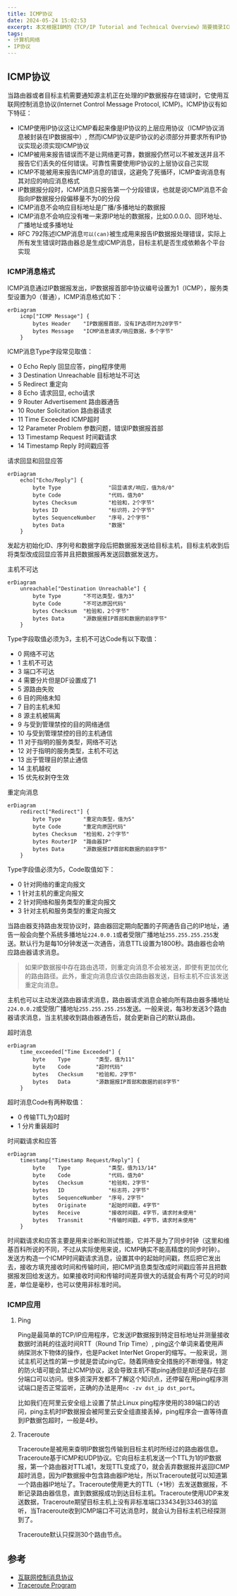 ```yaml
---
title: ICMP协议
date: 2024-05-24 15:02:53
excerpt: 本文根据IBM的《TCP/IP Tutorial and Technical Overview》简要摘录ICMP协议相关知识
tags:
- 计算机网络
- IP协议
---
```


## ICMP协议

当路由器或者目标主机需要通知源主机正在处理的IP数据报存在错误时，它使用互联网控制消息协议(Internet Control Message Protocol, ICMP)。ICMP协议有如下特征：

- ICMP使用IP协议这让ICMP看起来像是IP协议的上层应用协议（ICMP协议消息被封装在IP数据报中）, 然而ICMP协议是IP协议的必须部分并要求所有IP协议实现必须实现ICMP协议
- ICMP被用来报告错误而不是让网络更可靠，数据报仍然可以不被发送并且不报告它们丢失的任何错误。可靠性需要使用IP协议的上层协议自己实现
- ICMP不能被用来报告ICMP消息的错误，这避免了死循环，ICMP查询消息有其对应的响应消息格式
- IP数据报分段时，ICMP消息只报告第一个分段错误，也就是说ICMP消息不会指向IP数据报分段偏移量不为0的分段
- ICMP消息不会响应目标地址是广播/多播地址的数据报
- ICMP消息不会响应没有唯一来源IP地址的数据报，比如0.0.0.0、回环地址、广播地址或多播地址
- RFC 792陈述ICMP消息`可以(can)`被生成用来报告IP数据报处理错误，实际上所有发生错误时路由器总是生成ICMP消息，目标主机是否生成依赖各个平台实现

### ICMP消息格式

ICMP消息通过IP数据报发出，IP数据报首部中协议编号设置为1（ICMP），服务类型设置为0（普通），ICMP消息格式如下：

```mermaid
erDiagram
    icmp["ICMP Message"] {
        bytes Header    "IP数据报首部，没有IP选项时为20字节"
        bytes Message   "ICMP消息请求/响应数据，多个字节"
    }
```

ICMP消息Type字段常见取值：

- 0 Echo Reply 回显应答，ping程序使用
- 3 Destination Unreachable 目标地址不可达
- 5 Redirect 重定向
- 8 Echo 请求回显, echo请求
- 9 Router Advertisement 路由器通告
- 10 Router Solicitation 路由器请求
- 11 Time Exceeded ICMP超时
- 12 Parameter Problem 参数问题，错误IP数据报首部
- 13 Timestamp Request 时间戳请求
- 14 Timestamp Reply 时间戳应答


请求回显和回显应答

```mermaid
erDiagram
    echo["Echo/Reply"] {
        byte Type               "回显请求/响应，值为8/0"
        byte Code               "代码，值为0"
        bytes Checksum          "检验和，2个字节"
        bytes ID                "标识符，2个字节"
        bytes SequenceNumber    "序号，2个字节"
        bytes Data              "数据"
    }
```

发起方初始化ID、序列号和数据字段后把数据报发送给目标主机，目标主机收到后将类型改成回显应答并且把数据报再发送回数据发送方。


主机不可达

```mermaid
erDiagram
    unreachable["Destination Unreachable"] {
        byte Type       "不可达类型，值为3"
        byte Code       "不可达原因代码"
        bytes Checksum  "检验和，2个字节"
        bytes Data      "源数据报IP首部和数据的前8字节"
    }
```

Type字段取值必须为3，主机不可达Code有以下取值：

- 0 网络不可达
- 1 主机不可达
- 3 端口不可达
- 4 需要分片但是DF设置成了1
- 5 源路由失败
- 6 目的网络未知
- 7 目的主机未知
- 8 源主机被隔离
- 9 与受到管理禁控的目的网络通信
- 10 与受到管理禁控的目的主机通信
- 11 对于指明的服务类型，网络不可达
- 12 对于指明的服务类型，主机不可达
- 13 出于管理目的禁止通信
- 14 主机越权
- 15 优先权剥夺生效

重定向消息

```mermaid
erDiagram
    redirect["Redirect"] {
        byte Type       "重定向类型，值为5"
        byte Code       "重定向原因代码"
        bytes Checksum  "检验和，2个字节"
        bytes RouterIP  "路由器IP"
        bytes Data      "源数据报IP首部和数据的前8字节"
    }
```

Type字段值必须为5，Code取值如下：

- 0 针对网络的重定向报文
- 1 针对主机的重定向报文
- 2 针对网络和服务类型的重定向报文
- 3 针对主机和服务类型的重定向报文

当路由器支持路由发现协议时，路由器回定期向配置的子网通告自己的IP地址，通告一般会向整个系统多播地址`224.0.0.1`或者受限广播地址`255.255.255.255`发送。默认行为是每10分钟发送一次通告，消息TTL设置为1800秒。路由器也会响应路由器请求消息。

> 如果IP数据报中存在路由选项，则重定向消息不会被发送，即使有更加优化的路由路径。此外，重定向消息应该仅由路由器发送，目标主机不应该发送重定向消息。

主机也可以主动发送路由器请求消息，路由器请求消息会被向所有路由器多播地址`224.0.0.2`或受限广播地址`255.255.255.255`发送。一般来说，每3秒发送3个路由器请求消息，当主机接收到路由器通告后，就会更新自己的默认路由。

超时消息

```mermaid
erDiagram
    time_exceeded["Time Exceeded"] {
        byte    Type        "类型，值为11"
        byte    Code        "超时代码"
        bytes   Checksum    "检验和，2字节"
        bytes   Data        "源数据报IP首部和数据的前8字节"
    }
```

超时消息Code有两种取值：

- 0 传输TTL为0超时
- 1 分片重装超时

时间戳请求和应答

```mermaid
erDiagram
    timestamp["Timestamp Request/Reply"] {
        byte    Type            "类型，值为13/14"
        byte    Code            "代码，值为0"
        bytes   Checksum        "检验和，2字节"
        bytes   ID              "标志符，2字节"
        bytes   SequenceNumber  "序号，2字节"
        bytes   Originate       "起始时间戳，4字节"
        bytes   Receive         "接收时间戳，4字节，请求时未使用"
        bytes   Transmit        "传输时间戳，4字节，请求时未使用"
    }
```

时间戳请求和应答主要是用来诊断和测试性能，它并不是为了同步时钟（这里和维基百科所说的不同，不过从实际使用来说，ICMP确实不能高精度的同步时钟）。发送方构造一个ICMP时间戳请求消息，设置其中的起始时间戳，然后把它发出去，接收方填充接收时间和传输时间，把ICMP消息类型改成时间戳应答并且把数据报发回给发送方。如果接收时间和传输时间差异很大的话就会有两个可见的时间差，单位是毫秒，也可以使用非标准时间。

### ICMP应用

1. Ping

    Ping是最简单的TCP/IP应用程序，它发送IP数据报到特定目标地址并测量接收数据时消耗的往返时间RTT（Round Trip Time）, ping这个单词来着使用声纳探测水下物体的操作，也是Packet InterNet Groper的缩写。一般来说，测试主机可达性的第一步就是尝试ping它。随着网络安全措施的不断增强，特定的防火墙可能会禁止ICMP协议，这会导致主机不能ping通但是却还是存在部分端口可以访问。很多资深开发都不了解这个知识点，还停留在用ping程序测试端口是否正常监听，正确的办法是用`nc -zv dst_ip dst_port`。

    比如我们在阿里云安全组上设置了禁止Linux ping程序使用的389端口的访问，ping主机时IP数据报会被阿里云安全组直接丢掉，ping程序会一直等待直到IP数据包超时，一般是4秒。

2. Traceroute

    Traceroute是被用来查明IP数据包传输到目标主机时所经过的路由器信息。Traceroute基于ICMP和UDP协议。它向目标主机发送一个TTL为1的IP数据报，第一个路由器对TTL减1，发现TTL变成了0，就会丢弃数据报并返回ICMP超时消息，因为IP数据报中包含路由器IP地址，所以Traceroute就可以知道第一个路由器IP地址了。Traceroute使用更大的TTL（+1秒）去发送数据报，不断记录路由器信息，直到数据报成功到达目标主机。Traceroute使用UDP来发送数据，Traceroute期望目标主机上没有非标准端口33434到33463的监听，当Traceroute收到ICMP端口不可达消息时，就会认为目标主机已经探测到了。
    
    Traceroute默认只探测30个路由节点。

## 参考

- [互联网控制消息协议](https://zh.wikipedia.org/wiki/%E4%BA%92%E8%81%94%E7%BD%91%E6%8E%A7%E5%88%B6%E6%B6%88%E6%81%AF%E5%8D%8F%E8%AE%AE)
- [Traceroute Program](https://www.websitepulse.com/kb/traceroute_program)